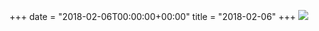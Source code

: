 +++
date = "2018-02-06T00:00:00+00:00"
title = "2018-02-06"
+++
<img class="img-fluid" src="/2018-02-06.jpg" />
